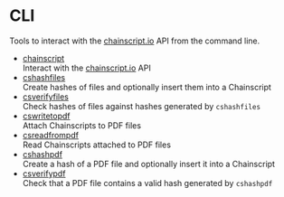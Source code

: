 # CLI

Tools to interact with the [chainscript.io](http://chainscript.io) API from the
command line.

* [chainscript](chainscript.md)  
  Interact with the [chainscript.io](http://chainscript.io) API
* [cshashfiles](cshashfiles.md)  
  Create hashes of files and optionally insert them into a Chainscript
* [csverifyfiles](csverifyfiles.md)  
  Check hashes of files against hashes generated by `cshashfiles`
* [cswritetopdf](cswritetopdf.md)  
  Attach Chainscripts to PDF files
* [csreadfrompdf](csreadfrompdf.md)  
  Read Chainscripts attached to PDF files
* [cshashpdf](cshashpdf.md)  
  Create a hash of a PDF file and optionally insert it into a Chainscript
* [csverifypdf](csverifypdf.md)  
  Check that a PDF file contains a valid hash generated by `cshashpdf`
